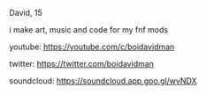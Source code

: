 David, 15

i make art, music and code for my fnf mods

youtube: https://youtube.com/c/boidavidman

twitter: https://twitter.com/boidavidman

soundcloud: https://soundcloud.app.goo.gl/wvNDX
